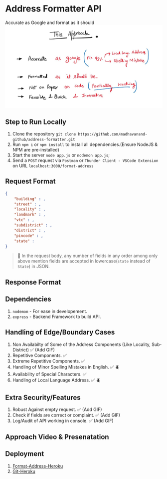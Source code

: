 # Address Formatter API

Accurate as Google and format as it should
![Approach](https://github.com/madhavanand-github/address-formatter/blob/master/img/approach.jpg)

## Step to Run Locally

1. Clone the repository `git clone https://github.com/madhavanand-github/address-formatter.git`
2. Run `npm i` or `npm install` to install all dependencies.(Ensure NodeJS & NPM are pre-installed)
3. Start the server `node app.js` or `nodemon app.js`;
4. Send a `POST` request via `Postman` or `Thunder Client - VSCode Extension` on URL `localhost:3000/format-address`

## Request Format

```json
{
	"building" : ,
	"street" : ,
	"locality" : ,
	"landmark" : ,
	"vtc" : ,
	"subdistrict" : ,
	"district" : ,
	"pincode" : ,
	"state" : 
}
```

> 🛑 In the request body, any number of fields in any order among only above mention fields are accepted in lowercase(`state` instead of `State`) in JSON.

## Response Format

## Dependencies

1. `nodemon` - For ease in developement.
2. `express` - Backend Framework to build API.

## Handling of Edge/Boundary Cases

1. Non Availabilty of Some of the Address Components (Like Locality, Sub-District) ✅ (Add GIF)
2. Repetitive Components. ✅
3. Extreme Repetitive Components. ✅
4. Handling of Minor Spelling Mistakes in English. ✅ 🪲
5. Availability of Special Characters. ✅
6. Handling of Local Language Address. ✅ 🪲

## Extra Security/Features

1. Robust Against empty request. ✅ (Add GIF)
2. Check if fields are correct or complaint. ✅ (Add GIF)
3. Log/Audit of API working in console. ✅ (Add GIF)

## Approach Video & Presenatation


## Deployment

1. [Format-Address-Heroku](https://format-address.herokuapp.com/)
2. [Git-Heroku](https://git.heroku.com/format-address.git)